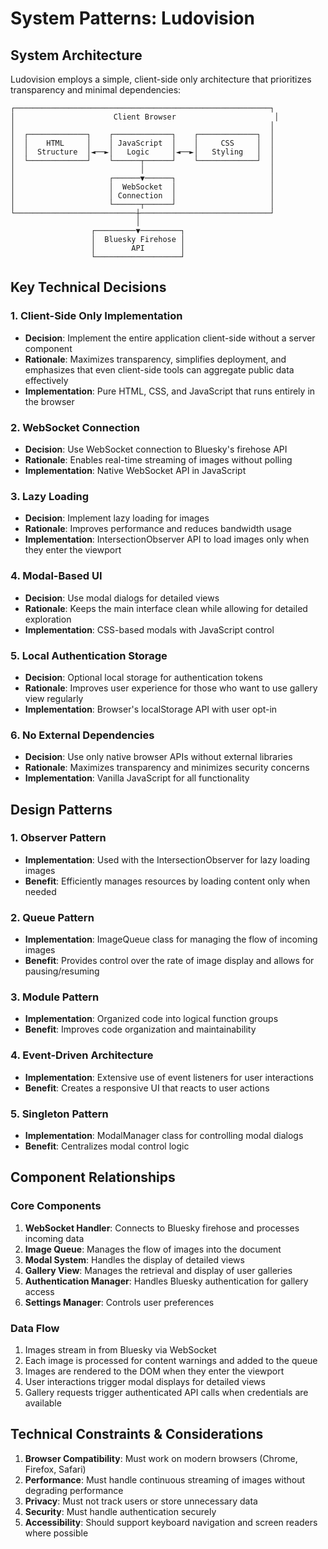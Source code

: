 # System Patterns: Ludovision

## System Architecture
Ludovision employs a simple, client-side only architecture that prioritizes transparency and minimal dependencies:

```
┌─────────────────────────────────────────────────────────┐
│                      Client Browser                      │
│                                                         │
│  ┌─────────────┐    ┌─────────────┐    ┌─────────────┐  │
│  │    HTML     │    │ JavaScript  │    │     CSS     │  │
│  │  Structure  │◄──►│   Logic     │◄──►│   Styling   │  │
│  └─────────────┘    └──────┬──────┘    └─────────────┘  │
│                            │                            │
│                     ┌──────▼──────┐                     │
│                     │  WebSocket  │                     │
│                     │ Connection  │                     │
│                     └──────┬──────┘                     │
└───────────────────────────┼─────────────────────────────┘
                            │
                  ┌─────────▼─────────┐
                  │  Bluesky Firehose │
                  │        API        │
                  └───────────────────┘
```

## Key Technical Decisions

### 1. Client-Side Only Implementation
- **Decision**: Implement the entire application client-side without a server component
- **Rationale**: Maximizes transparency, simplifies deployment, and emphasizes that even client-side tools can aggregate public data effectively
- **Implementation**: Pure HTML, CSS, and JavaScript that runs entirely in the browser

### 2. WebSocket Connection
- **Decision**: Use WebSocket connection to Bluesky's firehose API
- **Rationale**: Enables real-time streaming of images without polling
- **Implementation**: Native WebSocket API in JavaScript

### 3. Lazy Loading
- **Decision**: Implement lazy loading for images
- **Rationale**: Improves performance and reduces bandwidth usage
- **Implementation**: IntersectionObserver API to load images only when they enter the viewport

### 4. Modal-Based UI
- **Decision**: Use modal dialogs for detailed views
- **Rationale**: Keeps the main interface clean while allowing for detailed exploration
- **Implementation**: CSS-based modals with JavaScript control

### 5. Local Authentication Storage
- **Decision**: Optional local storage for authentication tokens
- **Rationale**: Improves user experience for those who want to use gallery view regularly
- **Implementation**: Browser's localStorage API with user opt-in

### 6. No External Dependencies
- **Decision**: Use only native browser APIs without external libraries
- **Rationale**: Maximizes transparency and minimizes security concerns
- **Implementation**: Vanilla JavaScript for all functionality

## Design Patterns

### 1. Observer Pattern
- **Implementation**: Used with the IntersectionObserver for lazy loading images
- **Benefit**: Efficiently manages resources by loading content only when needed

### 2. Queue Pattern
- **Implementation**: ImageQueue class for managing the flow of incoming images
- **Benefit**: Provides control over the rate of image display and allows for pausing/resuming

### 3. Module Pattern
- **Implementation**: Organized code into logical function groups
- **Benefit**: Improves code organization and maintainability

### 4. Event-Driven Architecture
- **Implementation**: Extensive use of event listeners for user interactions
- **Benefit**: Creates a responsive UI that reacts to user actions

### 5. Singleton Pattern
- **Implementation**: ModalManager class for controlling modal dialogs
- **Benefit**: Centralizes modal control logic

## Component Relationships

### Core Components
1. **WebSocket Handler**: Connects to Bluesky firehose and processes incoming data
2. **Image Queue**: Manages the flow of images into the document
3. **Modal System**: Handles the display of detailed views
4. **Gallery View**: Manages the retrieval and display of user galleries
5. **Authentication Manager**: Handles Bluesky authentication for gallery access
6. **Settings Manager**: Controls user preferences

### Data Flow
1. Images stream in from Bluesky via WebSocket
2. Each image is processed for content warnings and added to the queue
3. Images are rendered to the DOM when they enter the viewport
4. User interactions trigger modal displays for detailed views
5. Gallery requests trigger authenticated API calls when credentials are available

## Technical Constraints & Considerations
1. **Browser Compatibility**: Must work on modern browsers (Chrome, Firefox, Safari)
2. **Performance**: Must handle continuous streaming of images without degrading performance
3. **Privacy**: Must not track users or store unnecessary data
4. **Security**: Must handle authentication securely
5. **Accessibility**: Should support keyboard navigation and screen readers where possible
